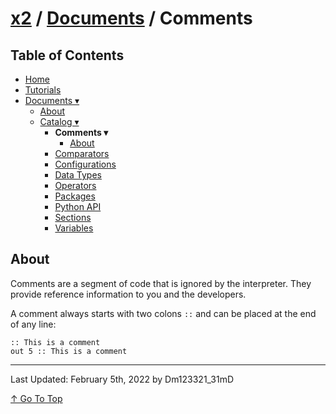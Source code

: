 # [x2](../../README.md) / [Documents](../documents.md) / Comments

## Table of Contents

- [Home](../../README.md)
- [Tutorials](../tutorials.md)
-  [Documents ▾](../documents.md)
    - [About](../documents.md#about)
    - [Catalog ▾](../documents.md#catalog)
        - **Comments ▾**
            - [About](#about)
        - [Comparators](./comparators.md)
        - [Configurations](./configurations.md)
        - [Data Types](./dataTypes.md)
        - [Operators](./operators.md)
        - [Packages](./packages.md)
        - [Python API](./pythonAPI.md)
        - [Sections](./sections.md)
        - [Variables](./variables.md)

## About

Comments are a segment of code that is ignored by the interpreter. They provide reference information to you and the developers.

A comment always starts with two colons `::` and can be placed at the end of any line:

```xt
:: This is a comment
out 5 :: This is a comment
```

---

Last Updated: February 5th, 2022 by Dm123321_31mD

[↑ Go To Top](#x2--documents--comments)